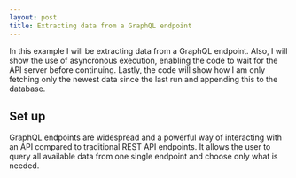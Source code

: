 ```yaml
---
layout: post
title: Extracting data from a GraphQL endpoint
---
```

<!--<img src="/images/fulls/01.jpg" class="fit image">-->
In this example I will be extracting data from a GraphQL endpoint.
Also, I will show the use of asyncronous execution, enabling the code to wait for the API server before continuing. Lastly, the code will show how I am only fetching only the newest data since the last run and appending this to the database.

## Set up




GraphQL endpoints are widespread and a powerful way of interacting with an API compared to traditional REST API endpoints. It allows the user to query all available data from one single endpoint and choose only what is needed.
